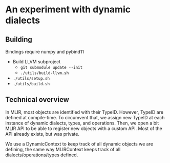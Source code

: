 # An experiment with dynamic dialects

## Building

Bindings require numpy and pybind11

- Build LLVM subproject
  - `git submodule update --init`
  - `./utils/build-llvm.sh`
- `./utils/setup.sh`
- `./utils/build.sh`

## Technical overview

In MLIR, most objects are identified with their TypeID. However, TypeID are
defined at compile-time. To circumvent that, we assign new TypeID
at each instance of dynamic dialects, types, and operations. Then, we open a bit
MLIR API to be able to register new objects with a custom API. Most of the API
already exists, but was private.

We use a DynamicContext to keep track of all dynamic objects we are defining,
the same way MLIRContext keeps track of all dialects/operations/types defined.

